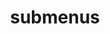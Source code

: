 ---
layout: page
title: submenus
nav: false
dropdown: false
children: 
    - title: publications
      permalink: /publications/
    - title: divider
    # - title: projects
    #   permalink: /projects/
---
